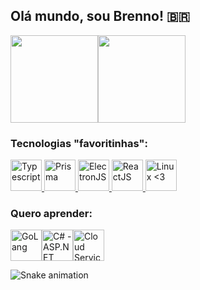 
## Olá mundo, sou Brenno! 🇧🇷
<img height="140" src="https://github-readme-stats.vercel.app/api/top-langs/?username=brennomeneses&hide=css,java&exclude_repo=report-deck,mps-br-automata&layout=compact&theme=onedark" /><img height="140" src="https://c.tenor.com/bwY3sMh9PFoAAAAC/valorant-sova-valorant.gif" />

### Tecnologias "favoritinhas":
<a href="https://github.com/brennomeneses">
<img title="Typescript" height="50" src="https://cdn.jsdelivr.net/gh/devicons/devicon/icons/typescript/typescript-original.svg" /> <img title="Prisma" height="50" src="https://www.freelogovectors.net/wp-content/uploads/2022/01/prisma_logo-freelogovectors.net_.png" /> <img title="ElectronJS" height="50" src="https://cdn.jsdelivr.net/gh/devicons/devicon/icons/electron/electron-original.svg" /> <img title="ReactJS" height="50" src="https://cdn.jsdelivr.net/gh/devicons/devicon/icons/react/react-original.svg" /> <img title="Linux <3" height="50" src="https://cdn.jsdelivr.net/gh/devicons/devicon/icons/linux/linux-original.svg" />
</a>

### Quero aprender:
<img title="GoLang" height="50" src="https://cdn.jsdelivr.net/gh/devicons/devicon/icons/go/go-original-wordmark.svg" /><img title="C# - ASP.NET" height="50" src="https://cdn.jsdelivr.net/gh/devicons/devicon/icons/csharp/csharp-plain.svg" /><img title="Cloud Services" height="50" src="https://cdn.jsdelivr.net/gh/devicons/devicon/icons/amazonwebservices/amazonwebservices-original.svg" />

![Snake animation](https://github.com/brennomeneses/brennomeneses/blob/output/github-contribution-grid-snake.svg)
